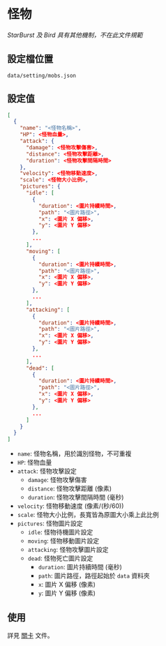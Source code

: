 # 怪物

*StarBurst 及 Bird 具有其他機制，不在此文件規範*

## 設定檔位置

`data/setting/mobs.json`

## 設定值

```json
[
  {
    "name": "<怪物名稱>",
    "HP": <怪物血量>,
    "attack": {
      "damage": <怪物攻擊傷害>,
      "distance": <怪物攻擊距離>,
      "duration": <怪物攻擊間隔時間>
    },
    "velocity": <怪物移動速度>,
    "scale": <怪物大小比例>,
    "pictures": {
      "idle": [
        {
          "duration": <圖片持續時間>,
          "path": "<圖片路徑>",
          "x": <圖片 X 偏移>,
          "y": <圖片 Y 偏移>
        },
        ...
      ],
      "moving": [
        {
          "duration": <圖片持續時間>,
          "path": "<圖片路徑>",
          "x": <圖片 X 偏移>,
          "y": <圖片 Y 偏移>
        },
        ...
      ],
      "attacking": [
        {
          "duration": <圖片持續時間>,
          "path": "<圖片路徑>",
          "x": <圖片 X 偏移>,
          "y": <圖片 Y 偏移>
        },
        ...
      ],
      "dead": [
        {
          "duration": <圖片持續時間>,
          "path": "<圖片路徑>",
          "x": <圖片 X 偏移>,
          "y": <圖片 Y 偏移>
        },
        ...
      ]
    }
  }
]
```

- `name`: 怪物名稱，用於識別怪物，不可重複
- `HP`: 怪物血量
- `attack`: 怪物攻擊設定
  - `damage`: 怪物攻擊傷害
  - `distance`: 怪物攻擊距離 (像素)
  - `duration`: 怪物攻擊間隔時間 (毫秒)
- `velocity`: 怪物移動速度 (像素/(秒/60))
- `scale`: 怪物大小比例，長寬皆為原圖大小乘上此比例
- `pictures`: 怪物圖片設定
  - `idle`: 怪物待機圖片設定
  - `moving`: 怪物移動圖片設定
  - `attacking`: 怪物攻擊圖片設定
  - `dead`: 怪物死亡圖片設定
    - `duration`: 圖片持續時間 (毫秒)
    - `path`: 圖片路徑，路徑起始於 `data` 資料夾
    - `x`: 圖片 X 偏移 (像素)
    - `y`: 圖片 Y 偏移 (像素)

## 使用

詳見 [關卡](./level.md) 文件。
